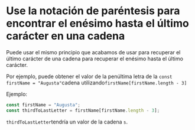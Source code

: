 # Use la notación de paréntesis para encontrar el enésimo hasta el último carácter en una cadena

Puede usar el mismo principio que acabamos de usar para recuperar el último carácter de una cadena para recuperar el enésimo hasta el último carácter.

Por ejemplo, puede obtener el valor de la penúltima letra de la `const firstName = "Augusta"`cadena utilizando`firstName[firstName.length - 3]`

Ejemplo:

```js
const firstName = "Augusta";
const thirdToLastLetter = firstName[firstName.length - 3];

```

`thirdToLastLetter`tendría un valor de la cadena `s`.
